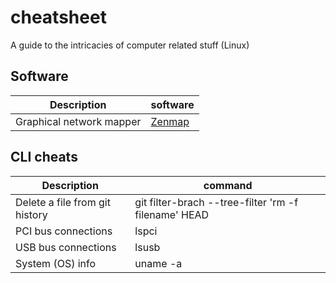 # cheatsheet
A guide to the intricacies of computer related stuff (Linux)


## Software

| Description  | software |
| - | -|
| Graphical network mapper | [Zenmap](https://nmap.org/zenmap/) |


## CLI cheats

| Description  | command |
| - | -|
| Delete a file from git history | git filter-brach --tree-filter 'rm -f filename' HEAD |
| PCI bus connections | lspci |
| USB bus connections | lsusb |
| System (OS) info | uname -a |
